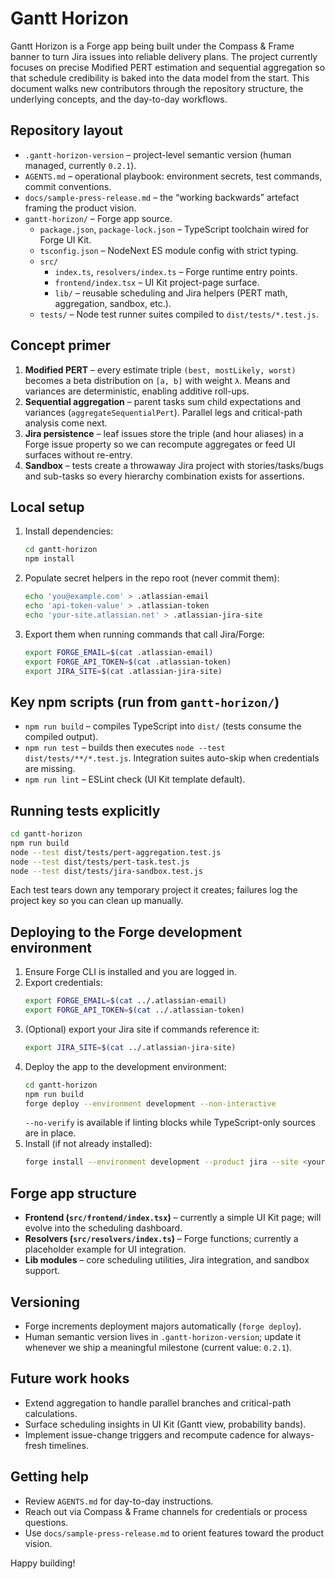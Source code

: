 # Gantt Horizon

Gantt Horizon is a Forge app being built under the Compass & Frame banner to turn Jira issues into reliable delivery plans. The project currently focuses on precise Modified PERT estimation and sequential aggregation so that schedule credibility is baked into the data model from the start. This document walks new contributors through the repository structure, the underlying concepts, and the day-to-day workflows.

## Repository layout

- `.gantt-horizon-version` – project-level semantic version (human managed, currently `0.2.1`).
- `AGENTS.md` – operational playbook: environment secrets, test commands, commit conventions.
- `docs/sample-press-release.md` – the “working backwards” artefact framing the product vision.
- `gantt-horizon/` – Forge app source.
  - `package.json`, `package-lock.json` – TypeScript toolchain wired for Forge UI Kit.
  - `tsconfig.json` – NodeNext ES module config with strict typing.
  - `src/`
    - `index.ts`, `resolvers/index.ts` – Forge runtime entry points.
    - `frontend/index.tsx` – UI Kit project-page surface.
    - `lib/` – reusable scheduling and Jira helpers (PERT math, aggregation, sandbox, etc.).
  - `tests/` – Node test runner suites compiled to `dist/tests/*.test.js`.

## Concept primer

1. **Modified PERT** – every estimate triple `(best, mostLikely, worst)` becomes a beta distribution on `[a, b]` with weight `λ`. Means and variances are deterministic, enabling additive roll-ups.
2. **Sequential aggregation** – parent tasks sum child expectations and variances (`aggregateSequentialPert`). Parallel legs and critical-path analysis come next.
3. **Jira persistence** – leaf issues store the triple (and hour aliases) in a Forge issue property so we can recompute aggregates or feed UI surfaces without re-entry.
4. **Sandbox** – tests create a throwaway Jira project with stories/tasks/bugs and sub-tasks so every hierarchy combination exists for assertions.

## Local setup

1. Install dependencies:
   ```bash
   cd gantt-horizon
   npm install
   ```
2. Populate secret helpers in the repo root (never commit them):
   ```bash
   echo 'you@example.com' > .atlassian-email
   echo 'api-token-value' > .atlassian-token
   echo 'your-site.atlassian.net' > .atlassian-jira-site
   ```
3. Export them when running commands that call Jira/Forge:
   ```bash
   export FORGE_EMAIL=$(cat .atlassian-email)
   export FORGE_API_TOKEN=$(cat .atlassian-token)
   export JIRA_SITE=$(cat .atlassian-jira-site)
   ```

## Key npm scripts (run from `gantt-horizon/`)

- `npm run build` – compiles TypeScript into `dist/` (tests consume the compiled output).
- `npm run test` – builds then executes `node --test dist/tests/**/*.test.js`. Integration suites auto-skip when credentials are missing.
- `npm run lint` – ESLint check (UI Kit template default).

## Running tests explicitly

```bash
cd gantt-horizon
npm run build
node --test dist/tests/pert-aggregation.test.js
node --test dist/tests/pert-task.test.js
node --test dist/tests/jira-sandbox.test.js
```

Each test tears down any temporary project it creates; failures log the project key so you can clean up manually.

## Deploying to the Forge development environment

1. Ensure Forge CLI is installed and you are logged in.
2. Export credentials:
   ```bash
   export FORGE_EMAIL=$(cat ../.atlassian-email)
   export FORGE_API_TOKEN=$(cat ../.atlassian-token)
   ```
3. (Optional) export your Jira site if commands reference it:
   ```bash
   export JIRA_SITE=$(cat ../.atlassian-jira-site)
   ```
4. Deploy the app to the development environment:
   ```bash
   cd gantt-horizon
   npm run build
   forge deploy --environment development --non-interactive
   ```
   `--no-verify` is available if linting blocks while TypeScript-only sources are in place.
5. Install (if not already installed):
   ```bash
   forge install --environment development --product jira --site <your-site>.atlassian.net --non-interactive --confirm-scopes
   ```

## Forge app structure

- **Frontend (`src/frontend/index.tsx`)** – currently a simple UI Kit page; will evolve into the scheduling dashboard.
- **Resolvers (`src/resolvers/index.ts`)** – Forge functions; currently a placeholder example for UI integration.
- **Lib modules** – core scheduling utilities, Jira integration, and sandbox support.

## Versioning

- Forge increments deployment majors automatically (`forge deploy`).
- Human semantic version lives in `.gantt-horizon-version`; update it whenever we ship a meaningful milestone (current value: `0.2.1`).

## Future work hooks

- Extend aggregation to handle parallel branches and critical-path calculations.
- Surface scheduling insights in UI Kit (Gantt view, probability bands).
- Implement issue-change triggers and recompute cadence for always-fresh timelines.

## Getting help

- Review `AGENTS.md` for day-to-day instructions.
- Reach out via Compass & Frame channels for credentials or process questions.
- Use `docs/sample-press-release.md` to orient features toward the product vision.

Happy building!
